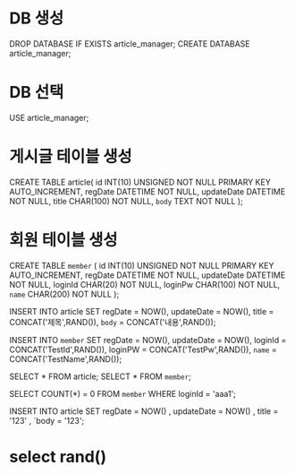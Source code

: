 # DB 생성
DROP DATABASE IF EXISTS article_manager;
CREATE DATABASE article_manager;

# DB 선택 
USE article_manager;

# 게시글 테이블 생성
CREATE TABLE article(
    id INT(10) UNSIGNED NOT NULL PRIMARY KEY AUTO_INCREMENT,
    regDate DATETIME NOT NULL,
    updateDate DATETIME NOT NULL,
    title CHAR(100) NOT NULL,
    `body` TEXT NOT NULL
);
# 회원 테이블 생성
CREATE TABLE `member` (
    id INT(10) UNSIGNED NOT NULL PRIMARY KEY AUTO_INCREMENT,
    regDate DATETIME NOT NULL,
    updateDate DATETIME NOT NULL,
    loginId CHAR(20) NOT NULL,
    loginPw CHAR(100) NOT NULL,
    `name` CHAR(200) NOT NULL
);

INSERT INTO article
SET regDate = NOW(),
updateDate = NOW(),
title = CONCAT('제목',RAND()),
`body` = CONCAT('내용',RAND());

INSERT INTO `member`
SET regDate = NOW(),
updateDate = NOW(),
loginId = CONCAT('TestId',RAND()),
loginPW = CONCAT('TestPw',RAND()),
`name` = CONCAT('TestName',RAND());

SELECT * FROM article;
SELECT * FROM `member`;

SELECT COUNT(*) = 0
FROM `member`
WHERE loginId = 'aaa1';

INSERT INTO article  SET regDate = NOW() , updateDate = NOW() , title = '123' , `body = '123';

# select rand()